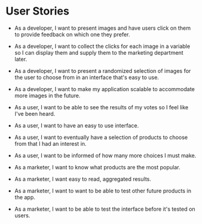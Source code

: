 # User Stories

- As a developer, I want to present images and have users click on them to provide feedback on which one they prefer.

- As a developer, I want to collect the clicks for each image in a variable so I can display them and supply them to the marketing department later.

- As a developer, I want to present a randomized selection of images for the user to choose from in an interface that's easy to use.

- As a developer, I want to make my application scalable to accommodate more images in the future.

- As a user, I want to be able to see the results of my votes so I feel like I've been heard.

- As a user, I want to have an easy to use interface.

- As a user, I want to eventually have a selection of products to choose from that I had an interest in.

- As a user, I want to be informed of how many more choices I must make.

- As a marketer, I want to know what products are the most popular.

- As a marketer, I want easy to read, aggregated results.

- As a marketer, I want to want to be able to test other future products in the app.

- As a marketer, I want to be able to test the interface before it's tested on users.